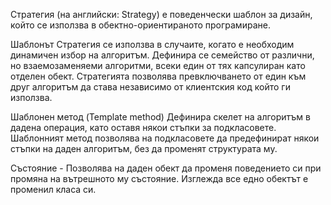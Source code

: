 Стратегия (на английски: Strategy) е поведенчески шаблон за дизайн, който се използва в обектно-ориентираното програмиране.

Шаблонът Стратегия се използва в случаите, когато е необходим динамичен избор на алгоритъм. Дефинира се семейство от различни, но взаемозаменяеми алгоритми, всеки един от тях капсулиран като отделен обект. Стратегията позволява превключването от един към друг алгоритъм да става независимо от клиентския код който ги използва.

Шаблонен метод (Template method)	Дефинира скелет на алгоритъм в дадена операция, като оставя някои стъпки за подкласовете. Шаблонният метод позволява на подкласовете да предефинират някои стъпки на даден алгоритъм, без да променят структурата му.

Състояние - Позволява на даден обект да променя поведението си при промяна на вътрешното му състояние. Изглежда все едно обектът е променил класа си.